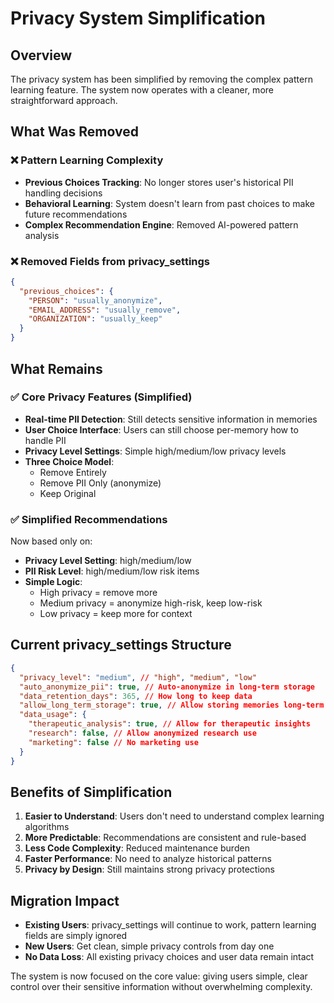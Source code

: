 # Privacy System Simplification

## Overview

The privacy system has been simplified by removing the complex pattern learning feature. The system now operates with a cleaner, more straightforward approach.

## What Was Removed

### ❌ Pattern Learning Complexity

- **Previous Choices Tracking**: No longer stores user's historical PII handling decisions
- **Behavioral Learning**: System doesn't learn from past choices to make future recommendations
- **Complex Recommendation Engine**: Removed AI-powered pattern analysis

### ❌ Removed Fields from privacy_settings

```json
{
  "previous_choices": {
    "PERSON": "usually_anonymize",
    "EMAIL_ADDRESS": "usually_remove",
    "ORGANIZATION": "usually_keep"
  }
}
```

## What Remains

### ✅ Core Privacy Features (Simplified)

- **Real-time PII Detection**: Still detects sensitive information in memories
- **User Choice Interface**: Users can still choose per-memory how to handle PII
- **Privacy Level Settings**: Simple high/medium/low privacy levels
- **Three Choice Model**:
  - Remove Entirely
  - Remove PII Only (anonymize)
  - Keep Original

### ✅ Simplified Recommendations

Now based only on:

- **Privacy Level Setting**: high/medium/low
- **PII Risk Level**: high/medium/low risk items
- **Simple Logic**:
  - High privacy = remove more
  - Medium privacy = anonymize high-risk, keep low-risk
  - Low privacy = keep more for context

## Current privacy_settings Structure

```json
{
  "privacy_level": "medium", // "high", "medium", "low"
  "auto_anonymize_pii": true, // Auto-anonymize in long-term storage
  "data_retention_days": 365, // How long to keep data
  "allow_long_term_storage": true, // Allow storing memories long-term
  "data_usage": {
    "therapeutic_analysis": true, // Allow for therapeutic insights
    "research": false, // Allow anonymized research use
    "marketing": false // No marketing use
  }
}
```

## Benefits of Simplification

1. **Easier to Understand**: Users don't need to understand complex learning algorithms
2. **More Predictable**: Recommendations are consistent and rule-based
3. **Less Code Complexity**: Reduced maintenance burden
4. **Faster Performance**: No need to analyze historical patterns
5. **Privacy by Design**: Still maintains strong privacy protections

## Migration Impact

- **Existing Users**: privacy_settings will continue to work, pattern learning fields are simply ignored
- **New Users**: Get clean, simple privacy controls from day one
- **No Data Loss**: All existing privacy choices and user data remain intact

The system is now focused on the core value: giving users simple, clear control over their sensitive information without overwhelming complexity.
